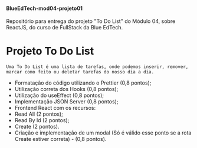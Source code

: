 #### BlueEdTech-mod04-projeto01
Repositório para entrega do projeto "To Do List" do Módulo 04, sobre ReactJS, do curso de FullStack da Blue EdTech.

# Projeto To Do List
    
    Uma To Do List é uma lista de tarefas, onde podemos inserir, remover, marcar como feito ou deletar tarefas do nosso dia a dia.

- Formatação do código utilizando o Prettier (0,8 pontos);
- Utilização correta dos Hooks (0,8 pontos);
- Utilização do useEffect (0,8 pontos);
- Implementação JSON Server (0,8 pontos);
- Frontend React com os recursos:
- Read All (2 pontos);
- Read By Id (2 pontos);
- Create (2 pontos).
- Criação e implementação de um modal (Só é válido esse ponto se a rota Create estiver correta) - (0,8 pontos).